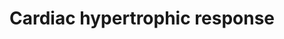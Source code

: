 ---
annotations:
- id: PW:0000296
  parent: disease pathway
  type: Pathway Ontology
  value: hypertrophic cardiomyopathy pathway
authors:
- Mkutmon
- MaintBot
- Eweitz
description: Integrated schematic of the more extensively characterized intracellular
  signal-transduction pathways that coordinate the cardiac hypertrophic response.
  During development and in response to physiological stimuli or pathological insults,
  the heart undergoes hypertrophic enlargement, which is characterized by an increase
  in the size of individual cardiac myocytes.
last-edited: 2021-05-21
organisms:
- Bos taurus
redirect_from:
- /index.php/Pathway:WP3250
- /instance/WP3250
- /instance/WP3250_rr117483
revision: r117483
schema-jsonld:
- '@context': https://schema.org/
  '@id': https://wikipathways.github.io/pathways/WP3250.html
  '@type': Dataset
  creator:
    '@type': Organization
    name: WikiPathways
  description: Integrated schematic of the more extensively characterized intracellular
    signal-transduction pathways that coordinate the cardiac hypertrophic response.
    During development and in response to physiological stimuli or pathological insults,
    the heart undergoes hypertrophic enlargement, which is characterized by an increase
    in the size of individual cardiac myocytes.
  keywords:
  - AKT1
  - AKT2
  - Ang-II
  - CAMK2D
  - CDK7
  - CDK9
  - CHUK
  - Ca2+
  - DAG
  - FGF2
  - FGFR2
  - GGFBPP5
  - GSK3B
  - GUCA1A
  - HDAC4
  - HDAC5
  - HDAC7
  - HDAC9
  - IGF-I
  - IKBKB
  - IKBKE
  - IKBKG
  - Ins(1,4,5)P3
  - MAP2K1
  - MAP2K2
  - MAP2K3
  - MAP2K4
  - MAP2K5
  - MAP2K6
  - MAP2K7
  - MAP3K1
  - MAP3K7
  - MAP4K1
  - MAPK1
  - MAPK14
  - MAPK3
  - MAPK7
  - MAPK8
  - MEF2A
  - MTOR
  - NFATC2
  - NFKB1
  - NPPA
  - PDPK1
  - PLA2G2A
  - PPP3CA
  - PRKCA
  - PRKD1
  - PRKG1
  - RAC1
  - RAF1
  - TGFB1
  - TGFBR1
  - TNF
  - TNFRSF1A
  - cGMP
  license: CC0
  name: Cardiac hypertrophic response
seo: CreativeWork
title: Cardiac hypertrophic response
wpid: WP3250
---